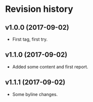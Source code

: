 Revision history
=======================================


v1.0.0 (2017-09-02)
---------------------------------------

* First tag, first try.

v1.1.0 (2017-09-02)
---------------------------------------

* Added some content and first report.

v1.1.1 (2017-09-02)
---------------------------------------

* Some byline changes.
